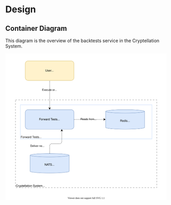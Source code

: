 # Design

## Container Diagram

This diagram is the overview of the backtests service in the Cryptellation System.

![Container Diagram](container-diagram.svg)
